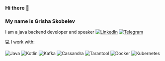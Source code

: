 ### Hi there 👋
### My name is Grisha Skobelev
I am a java backend developer and speaker
[![LinkedIn](https://img.shields.io/badge/LinkedIn-profile-%230e76a8?style=flat&logo=linkedin)](https://www.linkedin.com/in/grigoriy-skobelev-757030167/)
[![Telegram](https://img.shields.io/badge/Telegram-ping-%232CA5E0?style=flat&logo=telegram)](https://t.me/gskoba)

💻 I work with:

![Java](https://img.shields.io/badge/java-programming-red)
![Kotlin](https://img.shields.io/badge/kotlin-programming-red)
![Kafka](https://img.shields.io/badge/kafka-message_broker-red)
![Cassandra](https://img.shields.io/badge/cassandra-database-blue)
![Tarantool](https://img.shields.io/badge/tarantool-database-blue)
![Docker](https://img.shields.io/badge/docker-containers-%232496ED?style=flat&logo=docker)
![Kubernetes](https://img.shields.io/badge/kubernetes-containers-%23326CE5?style=flat&logo=kubernetes)
